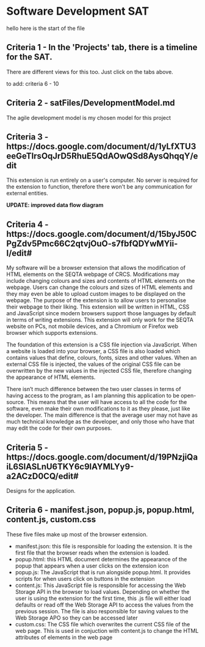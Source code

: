 # Software Development SAT

hello here is the start of the file

<h2>Criteria 1 - In the 'Projects' tab, there is a timeline for the SAT.</h2>
There are different views for this too. Just click on the tabs above.

to add: criteria 6 - 10
<h2>Criteria 2 - satFiles/DevelopmentModel.md</h2>
The agile development model is my chosen model for this project 

<h2>Criteria 3 - https://docs.google.com/document/d/1yLfXTU3eeGeTIrsOqJrD5RhuE5QdAOwQSd8AysQhqqY/edit</h2>
This extension is run entirely on a user's computer. No server is required for the extension to function, therefore there won't be any communication for external entities.

<b>UPDATE: improved data flow diagram</b>

<h2>Criteria 4 - https://docs.google.com/document/d/15byJ50CPgZdv5Pmc66C2qtvjOuO-s7fbfQDYwMYii-I/edit#</h2>

My software will be a browser extension that allows the modification of HTML elements on the SEQTA webpage of CRCS. Modifications may include changing colours and sizes and contents of HTML elements on the webpage. Users can change the colours and sizes of HTML elements and they may even be able to upload custom images to be displayed on the webpage. The purpose of the extension is to allow users to personalise their webpage to their liking. This extension will be written in HTML, CSS and JavaScript since modern browsers support those languages by default in terms of writing extensions. This extension will only work for the SEQTA website on PCs, not mobile devices, and a Chromium or Firefox web browser which supports extensions. 

The foundation of this extension is a CSS file injection via JavaScript. When a website is loaded into your browser, a CSS file is also loaded which contains values that define, colours, fonts, sizes and other values. When an external CSS file is injected, the values of the original CSS file can be overwritten by the new values in the injected CSS file, therefore changing the appearance of HTML elements.

There isn’t much difference between the two user classes in terms of having access to the program, as I am planning this application to be open-source. This means that the user will have access to all the code for the software, even make their own modifications to it as they please, just like the developer. The main difference is that the average user may not have as much technical knowledge as the developer, and only those who have that may edit the code for their own purposes.

<h2>Criteria 5 - https://docs.google.com/document/d/19PNzjiQaiL6SlASLnU6TKY6c9lAYMLYy9-a2ACzD0CQ/edit#</h2>

Designs for the application.

<h2>Criteria 6 - manifest.json, popup.js, popup.html, content.js, custom.css</h2>

These five files make up most of the browser extension.
<ul>
  <li>manifest.json: this file is responsible for loading the extension. It is the first file that the browser reads when the extension is loaded.</li>
  <li>popup.html: this HTML document determines the appearance of the popup that appears when a user clicks on the extension icon</li>
  <li>popup.js: The JavaScript that is run alongside popup.html. It provides scripts for when users click on buttons in the extension</li>
  <li>content.js: This JavaScript file is responsible for accessing the Web Storage API in the browser to load values. Depending on whether the user is using the extension for the first time, this .js file will either load defaults or read off the Web Storage API to access the values from the previous session. The file is also responsible for saving values to the Web Storage APO so they can be accessed later</li>
  <li>custom.css: The CSS file which overwrites the current CSS file of the web page. This is used in conjuction with content.js to change the HTML attributes of elements in the web page</li>
</ul>
